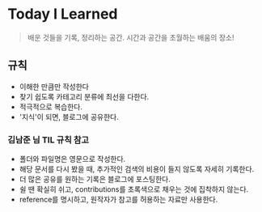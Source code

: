 # Today I Learned
>배운 것들을 기록, 정리하는 공간. 시간과 공간을 초월하는 배움의 장소!

## 규칙
- 이해한 만큼만 작성한다
- 찾기 쉽도록 카테고리 분류에 최선을 다한다.
- 적극적으로 복습한다.
- '지식'이 되면, 블로그에 공유한다.

### 김남준 님 TIL 규칙 참고
- 폴더와 파일명은 영문으로 작성한다.
- 해당 문서를 다시 봤을 때, 추가적인 검색의 비용이 들지 않도록 자세히 기록한다.
- 더 많은 공유를 원하는 기록은 블로그에 포스팅한다.
- 쉴 땐 확실히 쉬고, contributions를 초록색으로 채우는 것에 집착하지 않는다.
- reference를 명시하고, 원작자가 참고를 허용하는 자료만 사용한다.
